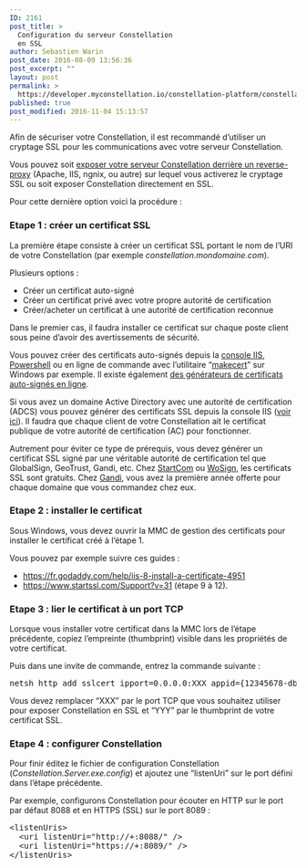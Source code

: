 ```yaml
---
ID: 2161
post_title: >
  Configuration du serveur Constellation
  en SSL
author: Sebastien Warin
post_date: 2016-08-09 13:56:36
post_excerpt: ""
layout: post
permalink: >
  https://developer.myconstellation.io/constellation-platform/constellation-server/configuration-ssl/
published: true
post_modified: 2016-11-04 15:13:57
---
```

Afin de sécuriser votre Constellation, il est recommandé d’utiliser un cryptage SSL pour les communications avec votre serveur Constellation.

Vous pouvez soit <a href="/constellation-platform/constellation-server/exposer-constellation-derrire-un-serveur-web-reverse-proxy/">exposer votre serveur Constellation derrière un reverse-proxy</a> (Apache, IIS, ngnix, ou autre) sur lequel vous activerez le cryptage SSL ou soit exposer Constellation directement en SSL.

Pour cette dernière option voici la procédure :
<h3>Etape 1 : créer un certificat SSL</h3>
La première étape consiste à créer un certificat SSL portant le nom de l’URI de votre Constellation (par exemple <em>constellation.mondomaine.com</em>).

Plusieurs options :
<ul>
 	<li>Créer un certificat auto-signé</li>
 	<li>Créer un certificat privé avec votre propre autorité de certification</li>
 	<li>Créer/acheter un certificat à une autorité de certification reconnue</li>
</ul>
Dans le premier cas, il faudra installer ce certificat sur chaque poste client sous peine d’avoir des avertissements de sécurité.

Vous pouvez créer des certificats auto-signés depuis la <a href="https://www.sslshopper.com/article-how-to-create-a-self-signed-certificate-in-iis-7.html">console IIS</a>, <a href="http://windowsitpro.com/blog/creating-self-signed-certificates-powershell">Powershell</a> ou en ligne de commande avec l’utilitaire “<a href="https://www.jayway.com/2014/09/03/creating-self-signed-certificates-with-makecert-exe-for-development/">makecert</a>” sur Windows par exemple. Il existe également <a href="http://www.selfsignedcertificate.com/">des générateurs de certificats auto-signés en ligne</a>.

Si vous avez un domaine Active Directory avec une autorité de certification (ADCS) vous pouvez générer des certificats SSL depuis la console IIS (<a href="https://www.youtube.com/watch?v=DLH7G_3XD2w">voir ici</a>). Il faudra que chaque client de votre Constellation ait le certificat publique de votre autorité de certification (AC) pour fonctionner.

Autrement pour éviter ce type de prérequis, vous devez générer un certificat SSL signé par une véritable autorité de certification tel que GlobalSign, GeoTrust, Gandi, etc. Chez <a href="https://www.startssl.com/">StartCom</a> ou <a href="https://www.wosign.com/english/freessl.htm">WoSign</a>, les certificats SSL sont gratuits. Chez <a href="https://www.gandi.net/ssl">Gandi</a>, vous avez la première année offerte pour chaque domaine que vous commandez chez eux.
<h3>Etape 2 : installer le certificat</h3>
Sous Windows, vous devez ouvrir la MMC de gestion des certificats pour installer le certificat créé à l’étape 1.

Vous pouvez par exemple suivre ces guides :
<ul>
 	<li><a title="https://fr.godaddy.com/help/iis-8-install-a-certificate-4951" href="https://fr.godaddy.com/help/iis-8-install-a-certificate-4951">https://fr.godaddy.com/help/iis-8-install-a-certificate-4951</a></li>
 	<li><a title="https://www.startssl.com/Support?v=31" href="https://www.startssl.com/Support?v=31">https://www.startssl.com/Support?v=31</a> (étape 9 à 12).</li>
</ul>
<h3>Etape 3 : lier le certificat à un port TCP</h3>
Lorsque vous installer votre certificat dans la MMC lors de l’étape précédente, copiez l’empreinte (thumbprint) visible dans les propriétés de votre certificat.

Puis dans une invite de commande, entrez la commande suivante :
<pre class="lang:bash">netsh http add sslcert ipport=0.0.0.0:XXX appid={12345678-db90-4b66-8b01-88f7af2e36bf} certhash=yyy</pre>
Vous devez remplacer “XXX” par le port TCP que vous souhaitez utiliser pour exposer Constellation en SSL et “YYY” par le thumbprint de votre certificat SSL.
<h3>Etape 4 : configurer Constellation</h3>
Pour finir éditez le fichier de configuration Constellation (<em>Constellation.Server.exe.config</em>) et ajoutez une “listenUri” sur le port défini dans l’étape précédente.

Par exemple, configurons Constellation pour écouter en HTTP sur le port par défaut 8088 et en HTTPS (SSL) sur le port 8089 :
<pre class="lang:xml decode:true ">&lt;listenUris&gt;
  &lt;uri listenUri="http://+:8088/" /&gt;
  &lt;uri listenUri="https://+:8089/" /&gt;
&lt;/listenUris&gt;
</pre>